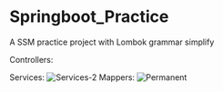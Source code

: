 # Springboot_Practice
A SSM practice project with Lombok grammar simplify

Controllers:

Services:
![Services-2](https://user-images.githubusercontent.com/44330556/140899305-d94c2e38-7af0-44fd-9d0f-862fae287be3.png)
Mappers:
![Permanent](https://user-images.githubusercontent.com/44330556/140899338-2eb6dc29-1c23-4223-876e-165b8f8cd253.png)

